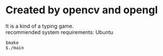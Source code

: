 # Created by opencv and opengl
It is a kind of a typing game.  
recommended system requirements: Ubuntu
```
$make  
$./main
```
